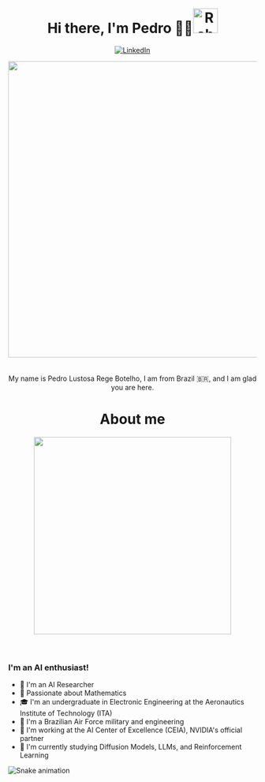 <h1 align="center">Hi there, I'm Pedro 👨‍💻<img height="50em" alt="Robot" src="https://media.discordapp.net/attachments/871171536340529212/1125516513386971207/8f829b23005371.5631bbe9c822a.gif?width=400&height=480" /></h1>

<p align="center">
  <a href="https://www.linkedin.com/in/pedro-lustosa/"><img alt="LinkedIn" src="https://img.shields.io/badge/linkedin-%230077B5.svg?style=for-the-badge&logo=linkedin&logoColor=white" /></a>
 
</p>

 <div align="center"> 
<img height="600em" src="https://cdna.artstation.com/p/assets/images/images/035/693/656/original/gwyneth-balucio-hello-world.gif?1615642877" alt"hello world"> <br><br><br>
</div> 

<div align="center">My name is Pedro Lustosa Rege Botelho, I am from Brazil 🇧🇷, and I am glad you are here.</div>

<h1 align="center">About me</h1>

 <div align="center"> 
<img height="400em" src="https://media.discordapp.net/attachments/871171536340529212/1125516515781918822/pixels-neon.gif?width=996&height=560" alt"hacker"> <br><br><br>
</div> 

### I'm an AI enthusiast!

- 🧠 I'm an AI Researcher
- 📝 Passionate about Mathematics
- 🎓 I'm an undergraduate in Electronic Engineering at the Aeronautics Institute of Technology (ITA)
- 🚀 I'm a Brazilian Air Force military and engineering
- 🤖 I'm working at the AI Center of Excellence (CEIA), NVIDIA's official partner
- 📖 I'm currently studying Diffusion Models, LLMs, and Reinforcement Learning
 
 
 ![Snake animation](https://github.com/MelRibeiro/MelRibeiro/blob/output/github-contribution-grid-snake.svg)
